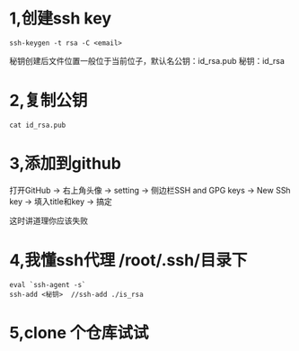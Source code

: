 # 1,创建ssh key
    
    ssh-keygen -t rsa -C <email>
    
秘钥创建后文件位置一般位于当前位子，默认名公钥：id_rsa.pub 秘钥：id_rsa
    
# 2,复制公钥

    cat id_rsa.pub
    
# 3,添加到github

打开GitHub -> 右上角头像 -> setting -> 侧边栏SSH and GPG keys -> New SSh key -> 填入title和key -> 搞定

    
这时讲道理你应该失败

# 4,我懂ssh代理 /root/.ssh/目录下

    eval `ssh-agent -s`
    ssh-add <秘钥>  //ssh-add ./is_rsa

# 5,clone 个仓库试试